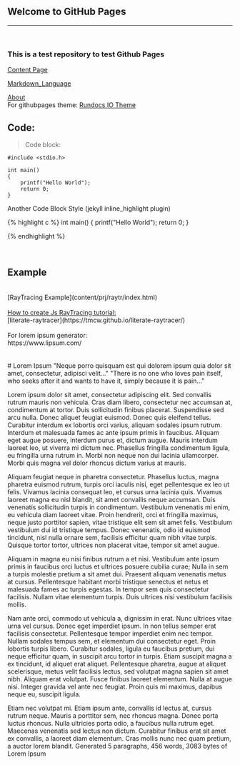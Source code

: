 ## Welcome to GitHub Pages
<hr>
<br>

### This is a test repository to test Github Pages





[Content Page](content/)

[Markdown_Language](content/markDownLang/)

[About](about/about.md)
<br>
For githubpages theme:
[Rundocs IO Theme](https://rundocs.io/)
<br>
## <strong>Code:</strong>
> Code block:<br>


```
#include <stdio.h>

int main()
{
    printf("Hello World");
    return 0;
}
```

Another Code Block Style (jekyll inline_highlight plugin)

<!-- -->
{% highlight c %}
int main()
{
    printf("Hello World");
    return 0;
}

{% endhighlight %}




<br>

## Example 
<br>
[RayTracing Example](content/prj/raytr/index.html)
<br><br>
<u>How to create Js RayTracing tutorial:</u> <br>
[literate-raytracer](https://tmcw.github.io/literate-raytracer/)

<br>
<br>
For lorem ipsum generator: <br>
https://www.lipsum.com/
<br>
<br>
<br>
# Lorem Ipsum
"Neque porro quisquam est qui dolorem ipsum quia dolor sit amet, consectetur, adipisci velit..."
"There is no one who loves pain itself, who seeks after it and wants to have it, simply because it is pain..."

Lorem ipsum dolor sit amet, consectetur adipiscing elit. Sed convallis rutrum mauris non vehicula. Cras diam libero, consectetur nec accumsan at, condimentum at tortor. Duis sollicitudin finibus placerat. Suspendisse sed arcu nulla. Donec aliquet feugiat euismod. Donec quis eleifend tellus. Curabitur interdum ex lobortis orci varius, aliquam sodales ipsum rutrum. Interdum et malesuada fames ac ante ipsum primis in faucibus. Aliquam eget augue posuere, interdum purus et, dictum augue. Mauris interdum laoreet leo, ut viverra mi dictum nec. Phasellus fringilla condimentum ligula, eu fringilla urna rutrum in. Morbi non neque non dui lacinia ullamcorper. Morbi quis magna vel dolor rhoncus dictum varius at mauris.

Aliquam feugiat neque in pharetra consectetur. Phasellus luctus, magna pharetra euismod rutrum, turpis orci iaculis nisi, eget pellentesque ex leo ut felis. Vivamus lacinia consequat leo, et cursus urna lacinia quis. Vivamus laoreet magna eu nisl blandit, sit amet convallis neque accumsan. Duis venenatis sollicitudin turpis in condimentum. Vestibulum venenatis mi enim, eu vehicula diam laoreet vitae. Proin hendrerit, orci et fringilla maximus, neque justo porttitor sapien, vitae tristique elit sem sit amet felis. Vestibulum vestibulum dui id tristique tempus. Donec venenatis, odio id euismod tincidunt, nisl nulla ornare sem, facilisis efficitur quam nibh vitae turpis. Quisque tortor tortor, ultrices non placerat vitae, tempor sit amet augue.

Aliquam in magna eu nisi finibus rutrum a et nisi. Vestibulum ante ipsum primis in faucibus orci luctus et ultrices posuere cubilia curae; Nulla in sem a turpis molestie pretium a sit amet dui. Praesent aliquam venenatis metus at cursus. Pellentesque habitant morbi tristique senectus et netus et malesuada fames ac turpis egestas. In tempor sem quis consectetur facilisis. Nullam vitae elementum turpis. Duis ultrices nisi vestibulum facilisis mollis.

Nam ante orci, commodo ut vehicula a, dignissim in erat. Nunc ultrices vitae urna vel cursus. Donec eget imperdiet ipsum. In non tellus semper erat facilisis consectetur. Pellentesque tempor imperdiet enim nec tempor. Nullam sodales tempus sem, et elementum dui consectetur eget. Proin lobortis turpis libero. Curabitur sodales, ligula eu faucibus pretium, dui neque efficitur quam, in suscipit arcu tortor in turpis. Etiam suscipit magna a ex tincidunt, id aliquet erat aliquet. Pellentesque pharetra, augue at aliquet scelerisque, metus velit facilisis lectus, sed volutpat magna sapien sit amet nibh. Aliquam erat volutpat. Fusce finibus laoreet elementum. Nulla at augue nisi. Integer gravida vel ante nec feugiat. Proin quis mi maximus, dapibus neque eu, suscipit ligula.

Etiam nec volutpat mi. Etiam ipsum ante, convallis id lectus at, cursus rutrum neque. Mauris a porttitor sem, nec rhoncus magna. Donec porta luctus rhoncus. Nulla ultricies porta odio, a faucibus nulla rutrum eget. Maecenas venenatis sed lectus non dictum. Curabitur finibus erat sit amet ex convallis, a laoreet diam elementum. Cras mollis nunc nec quam pretium, a auctor lorem blandit.
Generated 5 paragraphs, 456 words, 3083 bytes of Lorem Ipsum



